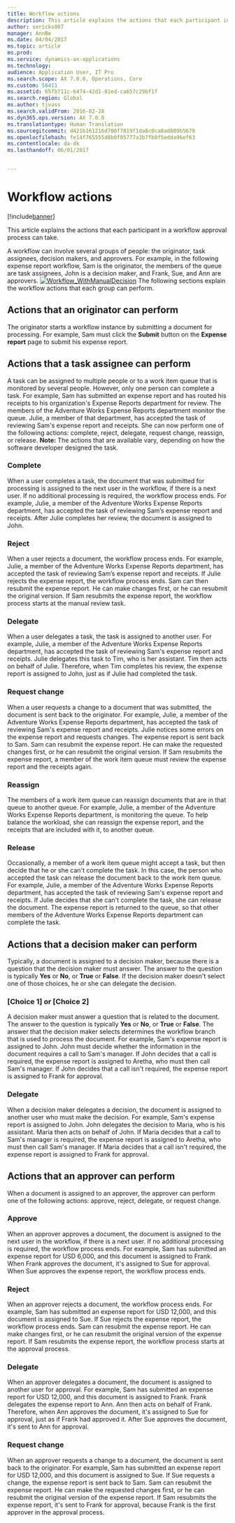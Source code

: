 ```yaml
---
title: Workflow actions
description: This article explains the actions that each participant in a workflow approval process can take.
author: sericks007
manager: AnnBe
ms.date: 04/04/2017
ms.topic: article
ms.prod: 
ms.service: dynamics-ax-applications
ms.technology: 
audience: Application User, IT Pro
ms.search.scope: AX 7.0.0, Operations, Core
ms.custom: 56411
ms.assetid: 65fb711c-6474-42d1-81ed-ca657c29bf1f
ms.search.region: Global
ms.author: tjvass
ms.search.validFrom: 2016-02-28
ms.dyn365.ops.version: AX 7.0.0
ms.translationtype: Human Translation
ms.sourcegitcommit: d421b161216d700f7819f1da8c0ca8ad089b5670
ms.openlocfilehash: fe14f765555d8b0f05777a1b7fb0f5edda96ef63
ms.contentlocale: da-dk
ms.lasthandoff: 06/01/2017


---
```


# <a name="workflow-actions"></a>Workflow actions

[!include[banner](../includes/banner.md)]


This article explains the actions that each participant in a workflow approval process can take.

A workflow can involve several groups of people: the originator, task assignees, decision makers, and approvers. For example, in the following expense report workflow, Sam is the originator, the members of the queue are task assignees, John is a decision maker, and Frank, Sue, and Ann are approvers.   [![Workflow\_WithManualDecision](./media/workflow_withmanualdecision.gif)](./media/workflow_withmanualdecision.gif) The following sections explain the workflow actions that each group can perform.

## <a name="actions-that-an-originator-can-perform"></a>Actions that an originator can perform
The originator starts a workflow instance by submitting a document for processing. For example, Sam must click the **Submit** button on the **Expense report** page to submit his expense report.

## <a name="actions-that-a-task-assignee-can-perform"></a>Actions that a task assignee can perform
A task can be assigned to multiple people or to a work item queue that is monitored by several people. However, only one person can complete a task. For example, Sam has submitted an expense report and has routed his receipts to his organization's Expense Reports department for review. The members of the Adventure Works Expense Reports department monitor the queue. Julie, a member of that department, has accepted the task of reviewing Sam's expense report and receipts. She can now perform one of the following actions: complete, reject, delegate, request change, reassign, or release. **Note:** The actions that are available vary, depending on how the software developer designed the task.

### <a name="complete"></a>Complete

When a user completes a task, the document that was submitted for processing is assigned to the next user in the workflow, if there is a next user. If no additional processing is required, the workflow process ends. For example, Julie, a member of the Adventure Works Expense Reports department, has accepted the task of reviewing Sam’s expense report and receipts. After Julie completes her review, the document is assigned to John.

### <a name="reject"></a>Reject

When a user rejects a document, the workflow process ends. For example, Julie, a member of the Adventure Works Expense Reports department, has accepted the task of reviewing Sam’s expense report and receipts. If Julie rejects the expense report, the workflow process ends. Sam can then resubmit the expense report. He can make changes first, or he can resubmit the original version. If Sam resubmits the expense report, the workflow process starts at the manual review task.

### <a name="delegate"></a>Delegate

When a user delegates a task, the task is assigned to another user. For example, Julie, a member of the Adventure Works Expense Reports department, has accepted the task of reviewing Sam's expense report and receipts. Julie delegates this task to Tim, who is her assistant. Tim then acts on behalf of Julie. Therefore, when Tim completes his review, the expense report is assigned to John, just as if Julie had completed the task.

### <a name="request-change"></a>Request change

When a user requests a change to a document that was submitted, the document is sent back to the originator. For example, Julie, a member of the Adventure Works Expense Reports department, has accepted the task of reviewing Sam's expense report and receipts. Julie notices some errors on the expense report and requests changes. The expense report is sent back to Sam. Sam can resubmit the expense report. He can make the requested changes first, or he can resubmit the original version. If Sam resubmits the expense report, a member of the work item queue must review the expense report and the receipts again.

### <a name="reassign"></a>Reassign

The members of a work item queue can reassign documents that are in that queue to another queue. For example, Julie, a member of the Adventure Works Expense Reports department, is monitoring the queue. To help balance the workload, she can reassign the expense report, and the receipts that are included with it, to another queue.

### <a name="release"></a>Release

Occasionally, a member of a work item queue might accept a task, but then decide that he or she can't complete the task. In this case, the person who accepted the task can release the document back to the work item queue. For example, Julie, a member of the Adventure Works Expense Reports department, has accepted the task of reviewing Sam's expense report and receipts. If Julie decides that she can't complete the task, she can release the document. The expense report is returned to the queue, so that other members of the Adventure Works Expense Reports department can complete the task.

## <a name="actions-that-a-decision-maker-can-perform"></a>Actions that a decision maker can perform
Typically, a document is assigned to a decision maker, because there is a question that the decision maker must answer. The answer to the question is typically **Yes** or **No**, or **True** or **False**. If the decision maker doesn't select one of those choices, he or she can delegate the decision.

### <a name="choice-1-or-choice-2"></a>\[Choice 1\] or \[Choice 2\]

A decision maker must answer a question that is related to the document. The answer to the question is typically **Yes** or **No**, or **True** or **False**. The answer that the decision maker selects determines the workflow branch that is used to process the document. For example, Sam's expense report is assigned to John. John must decide whether the information in the document requires a call to Sam's manager. If John decides that a call is required, the expense report is assigned to Aretha, who must then call Sam's manager. If John decides that a call isn't required, the expense report is assigned to Frank for approval.

### <a name="delegate"></a>Delegate

When a decision maker delegates a decision, the document is assigned to another user who must make the decision. For example, Sam's expense report is assigned to John. John delegates the decision to Maria, who is his assistant. Maria then acts on behalf of John. If Maria decides that a call to Sam's manager is required, the expense report is assigned to Aretha, who must then call Sam's manager. If Maria decides that a call isn't required, the expense report is assigned to Frank for approval.

## <a name="actions-that-an-approver-can-perform"></a>Actions that an approver can perform
When a document is assigned to an approver, the approver can perform one of the following actions: approve, reject, delegate, or request change.

### <a name="approve"></a>Approve

When an approver approves a document, the document is assigned to the next user in the workflow, if there is a next user. If no additional processing is required, the workflow process ends. For example, Sam has submitted an expense report for USD 6,000, and this document is assigned to Frank. When Frank approves the document, it's assigned to Sue for approval. When Sue approves the expense report, the workflow process ends.

### <a name="reject"></a>Reject

When an approver rejects a document, the workflow process ends. For example, Sam has submitted an expense report for USD 12,000, and this document is assigned to Sue. If Sue rejects the expense report, the workflow process ends. Sam can resubmit the expense report. He can make changes first, or he can resubmit the original version of the expense report. If Sam resubmits the expense report, the workflow process starts at the approval process.

### <a name="delegate"></a>Delegate

When an approver delegates a document, the document is assigned to another user for approval. For example, Sam has submitted an expense report for USD 12,000, and this document is assigned to Frank. Frank delegates the expense report to Ann. Ann then acts on behalf of Frank. Therefore, when Ann approves the document, it's assigned to Sue for approval, just as if Frank had approved it. After Sue approves the document, it's sent to Ann for approval.

### <a name="request-change"></a>Request change

When an approver requests a change to a document, the document is sent back to the originator. For example, Sam has submitted an expense report for USD 12,000, and this document is assigned to Sue. If Sue requests a change, the expense report is sent back to Sam. Sam can resubmit the expense report. He can make the requested changes first, or he can resubmit the original version of the expense report. If Sam resubmits the expense report, it's sent to Frank for approval, because Frank is the first approver in the approval process.




